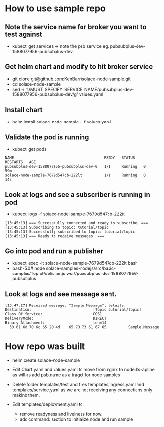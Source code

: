 # How to use sample repo

## Note the service name for broker you want to test against
* kubectl get services  -> note the psb service eg.  pubsubplus-dev-1588077956-pubsubplus-dev

## Get helm chart and modify to hit broker service
* git clone git@github.com:KenBarr/solace-node-sample.git
* cd solace-node-sample
* sed -i 's/MUST_SPECIFY_SERVICE_NAME/pubsubplus-dev-1588077956-pubsubplus-dev/g' values.yaml

## Install chart
* helm install solace-node-sample . -f values.yaml

## Validate the pod is running
* kubectl get pods
```
NAME                                         READY   STATUS    RESTARTS   AGE
pubsubplus-dev-1588077956-pubsubplus-dev-0   1/1     Running   0          59m
solace-node-sample-7679d547cb-222lt          1/1     Running   0          14s
```

## Look at logs and see a subscriber is running in pod
* kubectl logs -f solace-node-sample-7679d547cb-222lt
```
[13:45:13] === Successfully connected and ready to subscribe. ===
[13:45:13] Subscribing to topic: tutorial/topic
[13:45:13] Successfully subscribed to topic: tutorial/topic
[13:45:13] === Ready to receive messages. ===
```

## Go into pod and run a publisher
* kubectl exec -it solace-node-sample-7679d547cb-222lt bash
* bash-5.0# node solace-samples-nodejs/src/basic-samples/TopicPublisher.js ws://pubsubplus-dev-1588077956-pubsubplus

## Look at logs and see message sent.
```
[13:47:27] Received message: "Sample Message", details:
Destination:                            [Topic tutorial/topic]
Class Of Service:                       COS1
DeliveryMode:                           DIRECT
Binary Attachment:                      len=14
  53 61 6d 70 6c 65 20 4d    65 73 73 61 67 65          Sample.Message
```





# How repo was built
* helm create solace-node-sample

* Edit Chart.yaml and values.yaml to move from nginx to node:lts-apline as will as add psb.name as a traget for node samples

* Delete folder templates/test and files templates/ingress.yaml and templates/service.yaml as we are not receiving any connections only making them.

* Edit templates/deployment.yaml to:
    - remove readyness and livelness for now.
    - add command: section to initialize node and run sample
